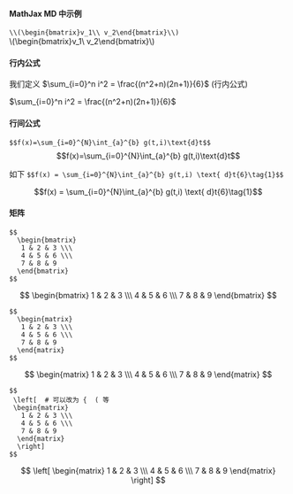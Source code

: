 <script type="text/javascript" src="http://localhost/MathJax/latest.js?config=default"></script>
<!-- 本地引用 -->

#### MathJax MD 中示例



`\\(\begin{bmatrix}v_1\\ v_2\end{bmatrix}\\)`  
\\(\begin{bmatrix}v_1\\ v_2\end{bmatrix}\\)


#### 行内公式
我们定义  $\sum_{i=0}^n i^2 = \frac{(n^2+n)(2n+1)}{6}$ (行内公式)

$\sum_{i=0}^n i^2 = \frac{(n^2+n)(2n+1)}{6}$

#### 行间公式

`$$f(x)=\sum_{i=0}^{N}\int_{a}^{b} g(t,i)\text{d}t$$`
$$f(x)=\sum_{i=0}^{N}\int_{a}^{b} g(t,i)\text{d}t$$

如下 
`$$f(x) = \sum_{i=0}^{N}\int_{a}^{b} g(t,i) \text{ d}t{6}\tag{1}$$`

$$f(x) = \sum_{i=0}^{N}\int_{a}^{b} g(t,i) \text{ d}t{6}\tag{1}$$

#### 矩阵

```
$$
  \begin{bmatrix}
   1 & 2 & 3 \\\
   4 & 5 & 6 \\\
   7 & 8 & 9
  \end{bmatrix} 
$$
```


$$
  \begin{bmatrix}
   1 & 2 & 3 \\\
   4 & 5 & 6 \\\
   7 & 8 & 9
  \end{bmatrix} 
$$

```
$$
  \begin{matrix}
   1 & 2 & 3 \\\
   4 & 5 & 6 \\\
   7 & 8 & 9
  \end{matrix} 
$$
```

$$
  \begin{matrix}
   1 & 2 & 3 \\\
   4 & 5 & 6 \\\
   7 & 8 & 9
  \end{matrix} 
$$

```
$$
 \left[  # 可以改为 {  ( 等
 \begin{matrix}
   1 & 2 & 3 \\\
   4 & 5 & 6 \\\
   7 & 8 & 9
  \end{matrix}
  \right] 
$$
```

$$
 \left[
 \begin{matrix}
   1 & 2 & 3 \\\
   4 & 5 & 6 \\\
   7 & 8 & 9
  \end{matrix}
  \right] 
$$
